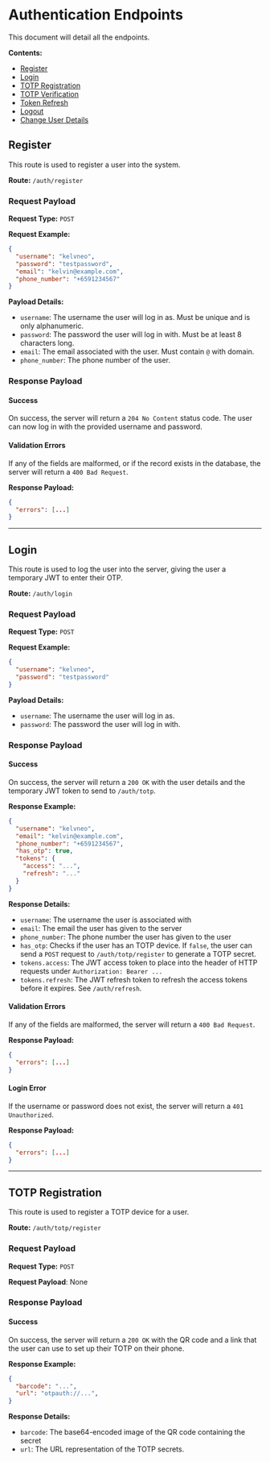 # Authentication Endpoints
This document will detail all the endpoints.

**Contents:**
- [Register](#register)
- [Login](#login)
- [TOTP Registration](#totp-registration)
- [TOTP Verification](#totp-verification)
- [Token Refresh](#token-refresh)
- [Logout](#logout)
- [Change User Details](#change-user-details)

## Register
This route is used to register a user into the system.

**Route:** `/auth/register`

### Request Payload
**Request Type:** `POST`

**Request Example:**
```json
{
  "username": "kelvneo",
  "password": "testpassword",
  "email": "kelvin@example.com",
  "phone_number": "+6591234567"
}
```

**Payload Details:**
- `username`: The username the user will log in as. Must be unique and is only alphanumeric.
- `password`: The password the user will log in with. Must be at least 8 characters long.
- `email`: The email associated with the user. Must contain `@` with domain.
- `phone_number`: The phone number of the user.

### Response Payload

#### Success
On success, the server will return a `204 No Content` status code. The user can now log in with the provided username and password.

#### Validation Errors
If any of the fields are malformed, or if the record exists in the database, the server will return a `400 Bad Request`.

**Response Payload:**
```json
{
  "errors": [...]
}
```

---

## Login
This route is used to log the user into the server, giving the user a temporary JWT to enter their OTP.

**Route:** `/auth/login`

### Request Payload
**Request Type:** `POST`

**Request Example:**
```json
{
  "username": "kelvneo",
  "password": "testpassword"
}
```

**Payload Details:**
- `username`: The username the user will log in as. 
- `password`: The password the user will log in with.

### Response Payload

#### Success
On success, the server will return a `200 OK` with the user details and the temporary JWT token to send to `/auth/totp`.

**Response Example:**
```json
{
  "username": "kelvneo",
  "email": "kelvin@example.com",
  "phone_number": "+6591234567",
  "has_otp": true,
  "tokens": {
    "access": "...",
    "refresh": "..."
  }
}
```

**Response Details:**
- `username`: The username the user is associated with
- `email`: The email the user has given to the server
- `phone_number`: The phone number the user has given to the user
- `has_otp`: Checks if the user has an TOTP device. If `false`, the user can send a `POST` request to `/auth/totp/register` to generate a TOTP secret.
- `tokens.access`: The JWT access token to place into the header of HTTP requests under `Authorization: Bearer ...`
- `tokens.refresh`: The JWT refresh token to refresh the access tokens before it expires. See `/auth/refresh`.


#### Validation Errors
If any of the fields are malformed, the server will return a `400 Bad Request`.

**Response Payload:**
```json
{
  "errors": [...]
}
```

#### Login Error
If the username or password does not exist, the server will return a `401 Unauthorized`.

**Response Payload:**
```json
{
  "errors": [...]
}
```

---

## TOTP Registration

This route is used to register a TOTP device for a user.

**Route:** `/auth/totp/register`

### Request Payload
**Request Type:** `POST`

**Request Payload**: None

### Response Payload

#### Success
On success, the server will return a `200 OK` with the QR code and a link that the user can use to set up their TOTP on their phone.

**Response Example:**
```json
{
  "barcode": "...",
  "url": "otpauth://...",
}
```

**Response Details:**
- `barcode`: The base64-encoded image of the QR code containing the secret 
- `url`: The URL representation of the TOTP secrets.

